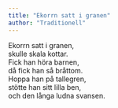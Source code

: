 ```yaml
---
title: "Ekorrn satt i granen"
author: "Traditionell"
---
```


Ekorrn satt i granen,\
skulle skala kottar.\
Fick han höra barnen,\
då fick han så bråttom.\
Hoppa han på tallegren,\
stötte han sitt lilla ben,\
och den långa ludna svansen.
